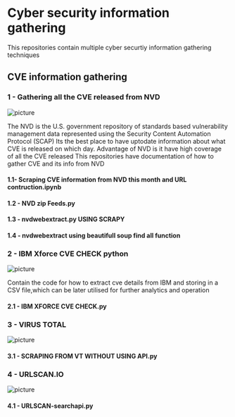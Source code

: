 # Cyber security information gathering
This repositories contain multiple cyber securtiy information gathering techniques
## CVE information gathering
### 1 - Gathering all the CVE released from NVD
![picture](https://nvd.nist.gov/NVD/media/images/visualizations/NVD-logo-carousel.png?ext=.png)

The NVD is the U.S. government repository of standards based vulnerability management data represented using the Security Content Automation Protocol (SCAP)
Its the best place to have uptodate information about what CVE is released on which day.
Advantage of NVD is it have high coverage of all the CVE released
This repositories have documentation of how to gather CVE and its info from NVD

#### 1.1- Scraping CVE information from NVD this month and URL contruction.ipynb

#### 1.2 - NVD zip Feeds.py 

#### 1.3 - nvdwebextract.py USING SCRAPY

#### 1.4 - nvdwebextract using beautifull soup find all function

### 2 - IBM Xforce CVE CHECK python
![picture](https://www.cisco.com/c/dam/m/en_us/products/security/technical-alliance-partners/core/img/partners/ibm-security.png)

Contain the code for how to extract cve details from IBM and storing in a CSV file,which can be later utilised for further analytics and operation

#### 2.1 - IBM XFORCE CVE CHECK.py

### 3 - VIRUS TOTAL
![picture](https://upload.wikimedia.org/wikipedia/en/a/a9/VirusTotal_Screenshot.jpg)

#### 3.1 - SCRAPING FROM VT WITHOUT USING API.py

### 4 - URLSCAN.IO
![picture](https://urlscan.io/img/urlscan_256.png)

#### 4.1 - URLSCAN-searchapi.py

